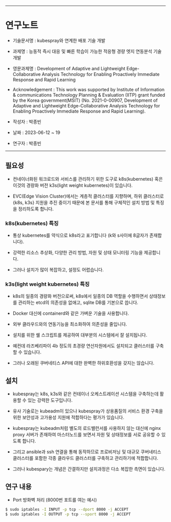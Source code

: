-----------------------------------------------------
# 연구노트 
 - 기술문서명 : kubespray와 연계한 배포 기술 개발
 - 과제명 : 능동적 즉시 대응 및 빠른 학습이 가능한 적응형 경량 엣지 연동분석 기술개발
 - 영문과제명 : Development of Adaptive and Lightweight Edge-Collaborative Analysis Technology for Enabling Proactively Immediate Response and Rapid Learning
 - Acknowledgement : This work was supported by Institute of Information & communications Technology Planning & Evaluation (IITP) grant funded by the Korea government(MSIT) (No. 2021-0-00907, Development of Adaptive and Lightweight Edge-Collaborative Analysis Technology for Enabling Proactively Immediate Response and Rapid Learning).
 - 작성자 : 박종빈
 
 - 날짜 : 2023-06-12 ~ 19
 - 연구자 : 박종빈
-----------------------------------------------------


## 필요성

- 컨네이너화된 워크로드와 서비스를 관리하기 위한 도구로 k8s(kubernetes) 혹은 이것의 경량화 버전 k3s(light weight kubernetes)이 있습니다.

- EVC(Edge Vision Cluster)에서는 계층적 클러스터를 지향하며, 하위 클러스터로 {k8s, k3s} 지원을 추진 중이기 때문에 본 문서를 통해 구체적인 설치 방법 및 특징을 정리하도록 합니다.


### k8s(kubernetes) 특징

- 통상 kubernetes를 약식으로 k8s라고 표기합니다 (k와 s사이에 8글자가 존재합니다).

- 강력한 리소스 추상화, 다양한 관리 방법, 자원 및 상태 모니터링 기능을 제공합니다.

- 그러나 설치가 많이 복잡하고, 설정도 어렵습니다.


### k3s(light weight kubernetes) 특징

- k8s의 일종의 경량화 버전으로써, k8s에서 일종의 DB 역할을 수행하면서 상태정보를 관리하는 etcd의 의존성을 없애고, sqlite DB를 기본으로 씁니다.

- Docker 대신에 containerd와 같은 가벼운 기술을 사용합니다.

- 외부 클라우드와의 연동기능을 최소화하여 의존성을 줄입니다.

- 설치를 위한 쉘 스크립트를 제공하여 대부분의 시스템에서 잘 설치됩니다.

- 예컨데 라즈베리파이 4b 정도의 초경량 연산자원에서도 설치되고 클러스터를 구축할 수 있습니다.

- 그러나 오래된 쿠버네티스 API에 대한 완벽한 하위호환성을 갖지는 않습니다. 



## 설치

- kubespray는 k8s, k3s와 같은 컨테이너 오케스트레이션 시스템을 구축하는데 활용할 수 있는 강력한 도구입니다.

- 유사 기술로는 kubeadm이 있으나 kubespray가 상용품질의 서비스 환경 구축을 위한 보안성과 고가용성 지원에 적합하다는 평가가 있습니다.

- kubespray는 kubeadm처럼 별도의 로드밸런서를 사용하지 않는 대신에 nginx proxy 서버가 존재하여 마스터노드를 보면서 자원 및 상태정보를 서로 공유할 수 있도록 합니다.

- 그리고 ansible과 ssh 연결을 통해 동작하므로 프로비저닝 및 대규모 쿠버네티스 클러스터를 포함한 각종 클라우드 클러스터를 구축하고 관리하기에 적합합니다.

- 그러나 kubespary는 개념은 간결하지만 설치과정은 다소 복잡한 측면이 있습니다.

## 연구 내용

- Port 방화벽 처리 (8000번 포트를 여는 예시)

```bash
$ sudo iptables -I INPUT -p tcp --dport 8000 -j ACCEPT
$ sudo iptables -I OUTPUT -p tcp --sport 8000 -j ACCEPT
```


